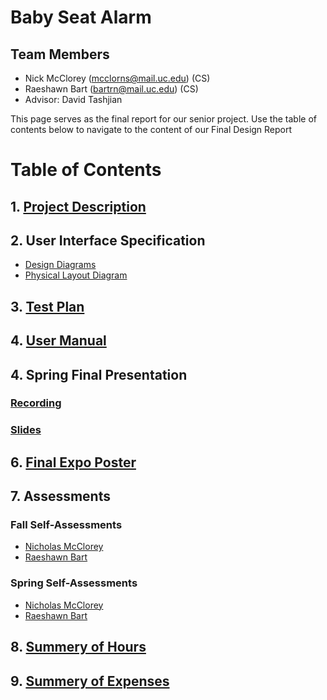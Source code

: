 # Baby Seat Alarm
## Team Members
- Nick McClorey (mcclorns@mail.uc.edu)  (CS)
- Raeshawn Bart (bartrn@mail.uc.edu)    (CS)
- Advisor: David Tashjian

This page serves as the final report for our senior project. Use the table of contents below to navigate to the content of our Final Design Report

# Table of Contents

## 1. [Project Description](Project_Description.md)

## 2. User Interface Specification
- [Design Diagrams](hw/Diagrams.pdf)
- [Physical Layout Diagram](img/physical_layout.png)

## 3. [Test Plan](Test_Plan.pdf)

## 4. [User Manual](hw/UserManual.md)

## 4. Spring Final Presentation
### [Recording](output.mp4)
### [Slides](hw/Senior-Project-Slides.pdf)

## 6. [Final Expo Poster](Poster.pdf)

## 7. Assessments
### Fall Self-Assessments
- [Nicholas McClorey](hw/Nick_McClorey_individual_capstone_assessment.pdf)
- [Raeshawn Bart](hw/individual_capstone_raeshawn_bart.pdf)
### Spring Self-Assessments
- [Nicholas McClorey](hw/self_assessment_spring_Nick_McClorey.pdf)
- [Raeshawn Bart]()

## 8. [Summery of Hours](hours.md)

## 9. [Summery of Expenses](expenses.md)

